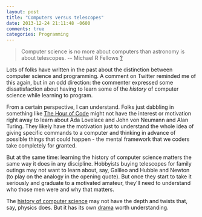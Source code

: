 ```yaml
---
layout: post
title: "Computers versus telescopes"
date: 2013-12-24 21:11:48 -0600
comments: true
categories: Programming
---
```


> Computer science is no more about computers than astronomy is about telescopes.  -- Michael R Fellows [?](http://en.wikiquote.org/wiki/Computer%20science#Disputed)

Lots of folks have written in the past about the distinction between computer science and programming. A comment on Twitter reminded me of this again, but in an odd direction: the commenter expressed some dissatisfaction about having to learn some of the *history* of computer science while learning to program. 

From a certain perspective, I can understand. Folks just dabbling in something like [The Hour of Code](http://csedweek.org) might not have the interest or motivation right away to learn about Ada Lovelace and John von Neumann and Alan Turing. They likely have the motivation just to understand the whole idea of giving specific commands to a computer and thinking in advance of possible things that could happen - the mental framework that we coders take completely for granted.

But at the same time: learning the history of computer science matters the same way it does in any discipline. Hobbyists buying telescopes for family outings may not want to learn about, say, Galileo and Hubble and Newton (to play on the analogy in the opening quote). But once they start to take it seriously and graduate to a motivated amateur, they'll need to understand who those men were and why that matters.

The [history of computer science](http://cs.saddleback.edu/michele/Teaching/CS1A/Slides/Topic%201%20-%20History%20-%202up.pdf) may not have the depth and twists that, say, physics does. But it has its own [drama](http://www.bbc.co.uk/news/technology-25495315) worth understanding.
